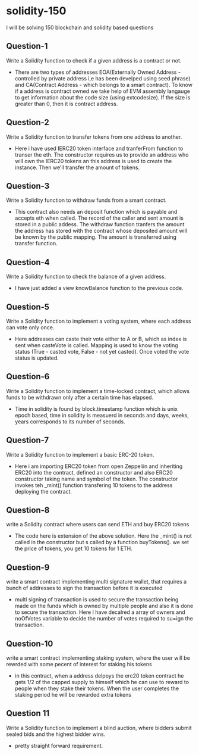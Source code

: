 # solidity-150
I will be solving 150 blockchain and solidity based questions 

## Question-1 
Write a Solidity function to check if a given address is a contract or not.
- There are two types of addresses EOA(Externally Owned Address - controlled by private address i,e has been develped using seed phrase) and CA(Contract Address - which belongs to a smart contract). To know if a address is contract owned we take help of EVM assembly langauge to get information about the code size (using extcodesize).
If the size is greater than 0, then it is contract address.

## Question-2
Write a Solidity function to transfer tokens from one address to another.
- Here i have used IERC20 token interface and tranferFrom function to transer the eth. The constructor requires us to provide an address who will own the IERC20 tokens an this address is used to create the instance. Then we'll transfer the amount of tokens.

## Question-3
Write a Solidity function to withdraw funds from a smart contract.
- This contract also needs an deposit function which is payable and accepts eth when called. The record of the caller and sent amount is stored in a public addess.
The withdraw function tranfers the amount the address has stored with the contract whose deposited amount will be known by the public mapping. The amount is transferred using transfer function.

## Question-4
Write a Solidity function to check the balance of a given address.
- I have just added a view knowBalance function to the previous code.


## Question-5
Write a Solidity function to implement a voting system, where each address can vote only once.
- Here addresses can caste their vote either to A or B, which as index is sent when casteVote is called. Mapping is used to know the voting status (True - casted vote, False - not yet casted). Once voted the vote status is updated. 

## Question-6
Write a Solidity function to implement a time-locked contract, which allows funds to be withdrawn only after a certain time has elapsed.
- Time in solidity is found by block.timestamp function which is unix epoch based, time in solidity is measuerd in seconds and days, weeks, years corresponds to its number of seconds. 

## Question-7
Write a Solidity function to implement a basic ERC-20 token.
- Here i am importing ERC20 token from open Zeppeliin and inheriting ERC20 into the contract, defined an constructor and also ERC20 constructor taking name and symbol of the token. The constructor invokes teh _mint() function transfering 10 tokens to the address deploying the contract. 

## Question-8
write a Solidity contract where users can send ETH and buy ERC20 tokens
- The code here is extension of the above solution. Here the _mint() is not called in the constructor but s called by a function buyTokens(). we set the price of tokens, you get 10 tokens for 1 ETH.

## Question-9
write a smart contract implementing multi signature wallet, that requires a bunch of addresses to sign the transaction before it is executed
- multi signing of transaction is used to secure the transaction being made on the funds which is owned by multiple people and also it is done to secure the transaction. Here I have decalred a array of owners and noOfVotes variable to decide the number of votes required to su=ign the transaction.

## Question-10
write a smart contract implementing staking system, where the user will be rewrded with some pecent of interest for staking his tokens
- in this contract, when a address delpoys the erc20 token contract he gets 1/2 of the capped supply to himself which he can use to reward to people when they stake their tokens. When the user completes the staking period he will be rewarded extra tokens 

## Question 11
Write a Solidity function to implement a blind auction, where bidders submit sealed bids and the highest bidder wins.
- pretty straight forward requirement. 
